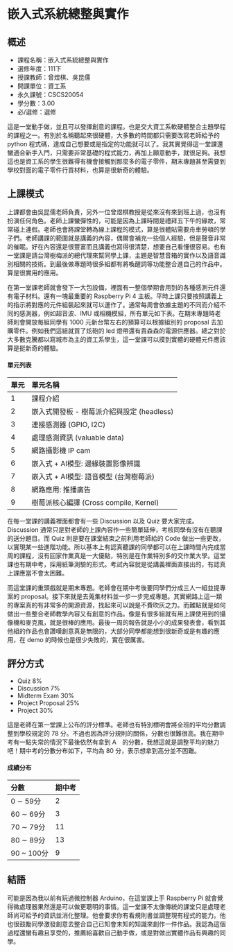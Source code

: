 # 嵌入式系統總整與實作
## 概述
- 課程名稱：嵌入式系統總整與實作
- 選修年度：111下
- 授課教師：曾煜棋、吳昆儒
- 開課單位：資工系   
- 永久課號：CSCS20054
- 學分數：3.00
- 必/選修：選修

這是一堂動手做，並且可以發揮創意的課程。也是交大資工系軟硬體整合主題學程的課程之一。有別於名稱聽起來很硬體，大多數的時間都只需要改寫老師給予的 python 程式碼，達成自己想要或是指定的功能就可以了。我其實覺得這一堂課還蠻適合新手入門，只需要非常基礎的程式能力，再加上願意動手，就很足夠。我想這也是資工系的學生很難得有機會接觸到那麼多的電子零件，期末專題甚至需要到學校對面的電子零件行買材料，也算是很新奇的體驗。

## 上課模式
上課都會由吳昆儒老師負責，另外一位曾煜棋教授是從來沒有來到班上過，也沒有扮演任何角色。老師上課蠻彈性的，可能是因為上課時間是禮拜五下午的緣故，常常碰上連假。老師也會將課堂轉為線上課程的模式，算是很體貼需要舟車勞頓的學子們。老師講課的範圍就是講義的內容，偶爾會補充一些個人經驗，但是聲音非常的催眠。好在內容還是很豐富而且講義也寫得很清楚，想要自己看懂很容易。也有一堂課是請台灣樹梅派的總代理來幫同學上課，主題是智慧音箱的實作以及語音識別相關的技術。到最後做專題時很多組都有將喚醒詞等功能整合進自己的作品中。算是很實用的應用。

在第一堂課老師就會發下一大包設備，裡面有一整個學期會用到的各種感測元件還有電子材料。還有一塊最重要的 Raspberry Pi 4 主板。平時上課只要按照講義上的指示將對應的元件組裝起來就可以運作了。通常每周會依據主題的不同而介紹不同的感測器，例如超音波、IMU 或相機模組，所有單元如下表。在期末專題時老師則會開放每組同學有 1000 元新台幣左右的預算可以根據組別的 proposal 去加購零件。例如我們這組就買了炫砲的 led 燈帶還有貴森森的電源供應器。總之對於大多數克騰都以寫城市為主的資工系學生，這一堂課可以摸到實體的硬體元件應該算是挺新奇的體驗。

#### 單元列表

單元 | 單元名稱
--------|:-----
1| 課程介紹
2| 嵌入式開發板 - 樹莓派介紹與設定 (headless)
3| 連接感測器 (GPIO, I2C)
4| 處理感測資訊 (valuable data)
5| 網路攝影機 IP cam
6| 嵌入式 + AI模型: 邊緣裝置影像辨識
7| 嵌入式 + AI模型: 語音模型 (台灣樹莓派)
8| 網路應用: 推播廣告
9| 樹莓派核心編譯 (Cross compile, Kernel)

在每一堂課的講義裡面都會有一些 Discussion 以及 Quiz 要大家完成。 Discussion 通常只是對老師的上課內容作一些簡單延伸，考核同學有沒有在聽課的送分題目。而 Quiz 則是要在課堂結束之前利用老師給的 Code 做出一些更改，以實現某一些進階功能。所以基本上有認真聽課的同學都可以在上課時間內完成當周的課程，沒有回家作業真是一大優點，特別是在作業特別多的交作業大學。這堂課也有期中考，採用紙筆測驗的形式。考試內容就是從講義裡面直接出的，有認真上課應當不會太困難。

而這堂課的重頭戲就是期末專題。老師會在期中考後要同學們分成三人一組並提專案的 proposal。接下來就是去蒐集材料並一步一步完成專題。其實網路上這一類的專案真的有非常多的開源資源，找起來可以說是不費吹灰之力。而難點就是如何做出一些整合老師教學內容又有創意的作品。像是有很多組就有用上課使用到的攝像機和麥克風，就是很棒的應用。最後一周的報告就是小小的成果發表會，看到其他組的作品也會讚嘆創意真是無限的，大部分同學都能想到很新奇或是有趣的應用，在 demo 的時候也是很少失敗的，實在很厲害。


## 評分方式

- Quiz 8%
- Discussion 7%
- Midterm Exam 30%
- Project Proposal 25%
- Project 30%

這是老師在第一堂課上公布的評分標準。老師也有特別標明會將全班的平均分數調整到學校規定的 78 分。不過也因為評分規則的關係，分數也很難很高。我在期中考有一點失常的情況下最後依然有拿到 A　的分數，我想這就是調整平均的魅力吧！期中考的分數分布如下，平均為 80 分，表示想拿到高分並不困難。

#### 成績分布

分數 | 期中考 
:------|:-----
0 ∼ 59分     | 2   
60 ∼ 69分    | 3 　 
70 ∼ 79分    | 11 　
80 ∼ 89分    | 13　 
90 ~ 100分 | 9

## 結語

可能是因為我以前有玩過微控制器 Arduino，在這堂課上手 Raspberry Pi 就會覺得微處理器果然還是可以做更聰明的事情。這一堂課不太像傳統的課堂只是處理老師尚可給予的資訊並消化整理。他會要求你有看規則書並調整現有程式的能力。他也很鼓勵同學激發創意去整合自己已知會未知的知識來創作一件作品。我認為這個過程還蠻有趣且享受的，推薦給喜歡自己動手做，或是對做出實體作品有興趣的同學。



